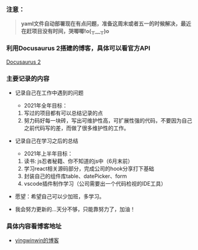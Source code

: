 
### 注意：
> **yaml文件自动部署现在有点问题，准备这周末或者五一的时候解决，最近在赶项目没有时间，哭唧唧!o(╥﹏╥)o**

### 利用Docusaurus 2搭建的博客，具体可以看官方API
[Docusaurus 2](https://v2.docusaurus.io/)

### 主要记录的内容
- 记录自己在工作中遇到的问题
    - 2021年全年目标：
    1. 写过的项目都有可以总结记录的点
    2. 努力码好每一块砖，写出可维护性高，可扩展性强的代码，不要因为自己之前代码写的差，而做了很多维护性的工作。             
- 记录自己在学习之后的总结
    - 2021年上半年目标：
    1. 读书: js忍者秘籍、你不知道的js中（6月末前）
    2. 学习react相关源码部分，完成公司的hook分享打下基础
    3. 封装自己的组件库table、datePicker、form
    4. vscode插件制作学习（公司需要出一个代码检视的IDE工具）

- 愿望：希望自己可以少加班，多学习。
- 我会努力更新的...天分不够，只能靠努力了，加油！
### 具体内容看博客地址
- [yingwinwin的博客](https://yingwinwin.github.io/)
